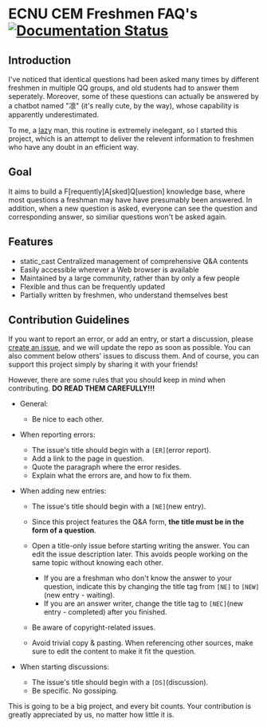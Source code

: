 # ECNU CEM Freshmen FAQ's [![Documentation Status](https://readthedocs.org/projects/ecnu-cem-faq/badge/)](http://ecnu-cem-faq.readthedocs.io/zh/latest/)


## Introduction

I've noticed that identical questions had been asked many times by different freshmen in multiple QQ groups, and old students had to answer them seperately. Moreover, some of these questions can actually be answered by a chatbot named "凛" (it's really cute, by the way), whose capability is apparently underestimated.

To me, a [lazy][lazy] man, this routine is extremely inelegant, so I started this project, which is an attempt to deliver the relevent information to freshmen who have any doubt in an efficient way.


## Goal

It aims to build a F\[requently\]A\[sked\]Q\[uestion\] knowledge base, where most questions a freshman may have have presumably been answered. In addition, when a new question is asked, everyone can see the question and corresponding answer, so similiar questions won't be asked again.


## Features

+ static_cast<adjective> Centralized management of comprehensive Q&A contents
+ Easily accessible wherever a Web browser is available
+ Maintained by a large community, rather than by only a few people
+ Flexible and thus can be frequently updated
+ Partially written by freshmen, who understand themselves best


## Contribution Guidelines

If you want to report an error, or add an entry, or start a discussion, please [create an issue][issue], and we will update the repo as soon as possible. You can also comment below others' issues to discuss them. And of course, you can support this project simply by sharing it with your friends!

However, there are some rules that you should keep in mind when contributing. **DO READ THEM CAREFULLY!!!**

+ General:

  + Be nice to each other.

+ When reporting errors:

  + The issue's title should begin with a `[ER]`(error report).
  + Add a link to the page in question.
  + Quote the paragraph where the error resides.
  + Explain what the errors are, and how to fix them.

+ When adding new entries:

  + The issue's title should begin with a `[NE]`(new entry).
  + Since this project features the Q&A form, **the title must be in the form of a question**.
  + Open a title-only issue before starting writing the answer. You can edit the issue description later. This avoids people working on the same topic without knowing each other.

    + If you are a freshman who don't know the answer to your question, indicate this by changing the title tag from `[NE]` to `[NEW]`(new entry - waiting).
    + If you are an answer writer, change the title tag to `[NEC]`(new entry - completed) after you finished.

  + Be aware of copyright-related issues.
  + Avoid trivial copy & pasting. When referencing other sources, make sure to edit the content to make it fit the question.

+ When starting discussions:

  + The issue's title should begin with a `[DS]`(discussion).
  + Be specific. No gossiping.


This is going to be a big project, and every bit counts. Your contribution is greatly appreciated by us, no matter how little it is.



  [issue]: https://help.github.com/articles/creating-an-issue/
  [lazy]: http://threevirtues.com/

